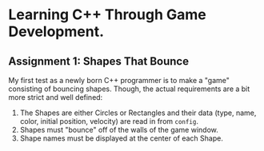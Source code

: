 # Learning C++ Through Game Development.

## Assignment 1: Shapes That Bounce

My first test as a newly born C++ programmer is to make a "game" consisting of bouncing shapes. Though, the actual requirements are a bit more strict and well defined:

1. The Shapes are either Circles or Rectangles and their data (type, name, color, initial position, velocity) are read in from `config`.
2. Shapes must "bounce" off of the walls of the game window.
3. Shape names must be displayed at the center of each Shape.